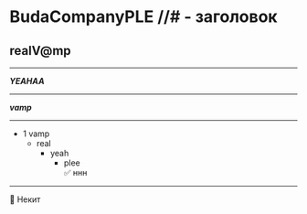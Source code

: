 # BudaCompanyPLE    //# - заголовок
## realV@mp
____
***YEAHAA***
____
___vamp___
____
- 1 vamp
     -  real
        - yeah 
          -  plee  
:white_check_mark: ннн
___
:poop: Некит
